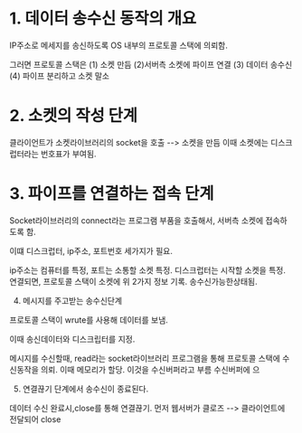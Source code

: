 # 1. 데이터 송수신 동작의 개요
IP주소로 메세지를 송신하도록 OS 내부의 프로토콜 스택에 의뢰함.

그러면 프로토콜 스택은
(1) 소켓 만듬
(2)서버측 소켓에 파이프 연결
(3) 데이터 송수신
(4) 파이프 분리하고 소켓 말소


# 2. 소켓의 작성 단계

클라이언트가 소켓라이브러리의 socket을 호출 --> 소켓을 만듬
이때 소켓에는 디스크럽터라는 번호표가 부여됨.

# 3. 파이프를 연결하는 접속 단계
Socket라이브러리의 connect라는 프로그램 부품을 호출해서, 서버측 소켓에 접속하도록 함.

이떄 디스크럽터, ip주소, 포트번호 세가지가 필요.

ip주소는 컴퓨터를 특정, 포트는 소통할 소켓 특정. 디스크럽터는 시작할 소켓을 특정.
연결되면, 프로토콜 스택이 소켓에 위 2가지 정보 기록.
송수신가능한상태됨.

4. 메시지를 주고받는 송수신단계

프로토콜 스택이 wrute를 사용해 데이터를 보냄.

이때 송신데이터와 디스크립터를 지정.


메시지를 수신할때,
read라는 socket라이브러리 프로그램을 통해 프로토콜 스택에 수신동작을 의뢰.
이때 메모리가 할당. 이것을 수신버퍼라고 부름
수신버퍼에 으

5. 연결끊기 단계에서 송수신이 종료된다.

데이터 수신 완료시,close를 통해 연결끊기.
먼저 웹서버가 클로즈 --> 클라이언트에 전달되어 close
